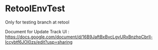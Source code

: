 # RetoolEnvTest
Only for testing branch at retool

Document for Update Track UI :
https://docs.google.com/document/d/16B9JaftBxBvcLgvURxBnzhpCbrll-Iccybtf6JOI0zs/edit?usp=sharing
